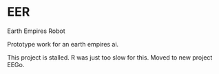 # EER
Earth Empires Robot

Prototype work for an earth empires ai. 

This project is stalled. R was just too slow for this. Moved to new project EEGo. 
